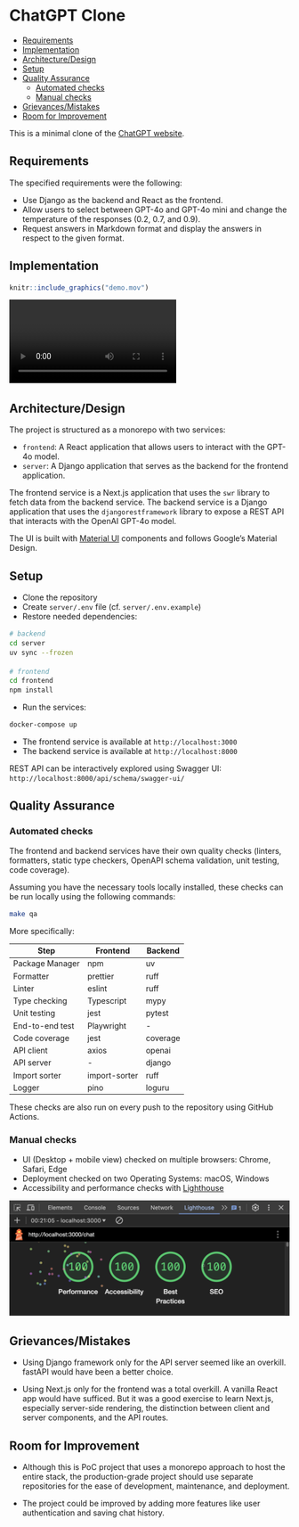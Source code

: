# ChatGPT Clone


- [Requirements](#requirements)
- [Implementation](#implementation)
- [Architecture/Design](#architecturedesign)
- [Setup](#setup)
- [Quality Assurance](#quality-assurance)
  - [Automated checks](#automated-checks)
  - [Manual checks](#manual-checks)
- [Grievances/Mistakes](#grievancesmistakes)
- [Room for Improvement](#room-for-improvement)

This is a minimal clone of the [ChatGPT
website](https://chat.openai.com/).

## Requirements

The specified requirements were the following:

- Use Django as the backend and React as the frontend.
- Allow users to select between GPT-4o and GPT-4o mini and change the
  temperature of the responses (0.2, 0.7, and 0.9).
- Request answers in Markdown format and display the answers in respect
  to the given format.

## Implementation

``` r
knitr::include_graphics("demo.mov")
```

![](demo.mov)

## Architecture/Design

The project is structured as a monorepo with two services:

- `frontend`: A React application that allows users to interact with the
  GPT-4o model.
- `server`: A Django application that serves as the backend for the
  frontend application.

The frontend service is a Next.js application that uses the `swr`
library to fetch data from the backend service. The backend service is a
Django application that uses the `djangorestframework` library to expose
a REST API that interacts with the OpenAI GPT-4o model.

The UI is built with [Material
UI](https://mui.com/material-ui/getting-started/) components and follows
Google’s Material Design.

## Setup

- Clone the repository
- Create `server/.env` file (cf. `server/.env.example`)
- Restore needed dependencies:

``` bash
# backend
cd server
uv sync --frozen

# frontend
cd frontend
npm install
```

- Run the services:

``` bash
docker-compose up
```

- The frontend service is available at `http://localhost:3000`
- The backend service is available at `http://localhost:8000`

REST API can be interactively explored using Swagger UI:  
`http://localhost:8000/api/schema/swagger-ui/`

## Quality Assurance

### Automated checks

The frontend and backend services have their own quality checks
(linters, formatters, static type checkers, OpenAPI schema validation,
unit testing, code coverage).

Assuming you have the necessary tools locally installed, these checks
can be run locally using the following commands:

``` bash
make qa
```

More specifically:

| Step            | Frontend      | Backend  |
|-----------------|---------------|----------|
| Package Manager | npm           | uv       |
| Formatter       | prettier      | ruff     |
| Linter          | eslint        | ruff     |
| Type checking   | Typescript    | mypy     |
| Unit testing    | jest          | pytest   |
| End-to-end test | Playwright    | \-       |
| Code coverage   | jest          | coverage |
| API client      | axios         | openai   |
| API server      | \-            | django   |
| Import sorter   | import-sorter | ruff     |
| Logger          | pino          | loguru   |

These checks are also run on every push to the repository using GitHub
Actions.

### Manual checks

- UI (Desktop + mobile view) checked on multiple browsers: Chrome,
  Safari, Edge
- Deployment checked on two Operating Systems: macOS, Windows
- Accessibility and performance checks with
  [Lighthouse](https://developers.google.com/web/tools/lighthouse)

![Lighthouse report](./lighthouse.png)

## Grievances/Mistakes

- Using Django framework only for the API server seemed like an
  overkill. fastAPI would have been a better choice.

- Using Next.js only for the frontend was a total overkill. A vanilla
  React app would have sufficed. But it was a good exercise to learn
  Next.js, especially server-side rendering, the distinction between
  client and server components, and the API routes.

## Room for Improvement

- Although this is PoC project that uses a monorepo approach to host the
  entire stack, the production-grade project should use separate
  repositories for the ease of development, maintenance, and deployment.

- The project could be improved by adding more features like user
  authentication and saving chat history.
